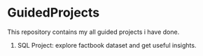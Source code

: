 # GuidedProjects


This repository contains my all guided projects i have done.

1. SQL Project: explore factbook dataset and get useful insights. 
